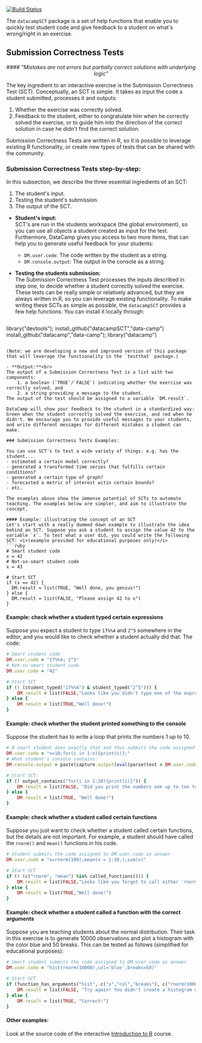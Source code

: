 [![Build Status](https://api.travis-ci.org/Data-Camp/datacampSCT.svg?branch=master)](https://travis-ci.org/Data-Camp/datacampSCT)

The `datacampSCT` package is a set of help functions that enable you to quickly test student code and give feedback to a student on what's wrong/right in an exercise. 

## Submission Correctness Tests
<center><i>
#### "Mistakes are not errors but partially correct solutions with underlying logic"
</i></center>

The key ingredient to an interactive exercise is the Submission Correctness Test (SCT). Conceptually, an SCT is simple. It takes as input the code a student submitted, processes it and outputs:

1. Whether the exercise was correctly solved.
2. Feedback to the student, either to congratulate him when he correctly solved the exercise, or to guide him into the direction of the correct solution in case he didn't find the correct solution.

Submission Correctness Tests are written in R, so it is possible to leverage existing R functionality, or create new types of tests that can be shared with the community.

### Submission Correctness Tests step-by-step:

In this subsection, we describe the three essential ingredients of an SCT: 

1. The student's input.
2. Testing the student's submission.
3. The output of the SCT.

- **Student's input:**<br>
SCT's are run in the students workspace (the global environment), so you can use all objects a student created as input for the test. Furthermore, DataCamp gives you access to two more items, that can help you to generate useful feedback for your students:
   - `DM.user.code`: The code written by the student as a string.
   - `DM.console.output`: The output in the console as a string.

- **Testing the students submission:**<br>
The Submission Correctness Test processes the inputs described in step one, to decide whether a student correctly solved the exercise. These tests can be really simple or relatively advanced, but they are always written in R, so you can leverage existing functionality. To make writing these SCTs as simple as possible, the `datacampSCT` provides a few help functions. You can install it locally through:
   ```ruby
library("devtools");
install_github("datacampSCT","data-camp")
install_github("datacamp","data-camp");
library("datacamp")
```

(Note: we are developing a new and improved version of this package that will leverage the functionality in the `testthat` package.)

- **Output:**<br>
The output of a Submission Correctness Test is a list with two components:
	1. a boolean (`TRUE`/`FALSE`) indicating whether the exercise was correctly solved, and
	2. a string providing a message to the student. 
The output of the test should be assigned to a variable `DM.result`.

DataCamp will show your feedback to the student in a standardized way: Green when the student correctly solved the exercise, and red when he didn't. We encourage you to provide useful messages to your students, and write different messages for different mistakes a student can make.

### Submission Correctness Tests Examples:

You can use SCT's to test a wide variety of things: e.g. has the student...
- estimated a certain model correctly?
- generated a transformed time series that fulfills certain conditions?
- generated a certain type of graph?
- forecasted a metric of interest witin certain bounds?
- etc.

The examples above show the immense potential of SCTs to automate teaching. The examples below are simpler, and aim to illustrate the concept.

#### Example: illustrating the concept of an SCT
Let's start with a really dummed down example to illustrate the idea behind an SCT. Suppose you ask a student to assign the value 42 to the variable `x`. To test what a user did, you could write the following SCT: <i>(example provided for educational purposes only)</i>
```ruby
# Smart student code
x = 42
# Not-so-smart student code
x = 43

# Start SCT
if (x == 42) { 
  DM.result = list(TRUE, "Well done, you genius!")
} else { 
  DM.result = list(FALSE, "Please assign 42 to x") 
}
```

#### Example: check whether a student typed certain expressions
Suppose you expect a student to type `17%%4` and `2^5` somewhere in the editor, and you would like to check whether a student actually did that. The code:
```ruby
# Smart student code
DM.user.code = "17%%4; 2^5"
# Not-so-smart student code
DM.user.code = "42"

# Start SCT
if (! (student_typed("17%%4") & student_typed("2^5"))) {
	DM.result = list(FALSE,"Looks like you didn't type one of the expressions we expected.")
} else {
	DM.result = list(TRUE,"Well done!")	
}
```

#### Example: check whether the student printed something to the console

Suppose the student has to write a loop that prints the numbers 1 up to 10.
```ruby
# A smart student does exactly that and thus submits the code assigned to DM.user.code: 
DM.user.code = "n=10;for(i in 1:n){print(i)};"
# What student's console contains:
DM.console.output = paste(capture.output(eval(parse(text = DM.user.code))), collapse="")

# Start SCT: 
if (! output_contains("for(i in 1:10){print(i)}")) {
	DM.result = list(FALSE, "Did you print the numbers one up to ten to the console?")
} else {
	DM.result = list(TRUE, "Well done!")
}
```

#### Example: check whether a student called certain functions

Suppose you just want to check whether a student called certain functions, but the details are not important. 
For example, a student should have called the `rnorm()` and `mean()` functions in his code. 

```ruby 
# Student submits the code assigned to DM.user.code as answer
DM.user.code = "x=rnorm(100);mean(x = 1:10,);sum(x)"

# Start SCT
if (! (c("rnorm", "mean") %in% called_functions())) {
	DM.result = list(FALSE,"Looks like you forgot to call either 'rnorm()' or 'mean()'.")
} else {
	DM.result = list(TRUE,"Well done!")	
}
```

#### Example: check whether a student called a function with the correct arguments

Suppose you are teaching students about the normal distribution. Their task in this exercise is to generate 10000 observations and plot a histogram with the color blue and 50 breaks. This can be tested as follows (simplified for educational purposes):

```ruby 
# Smart student submits the code assigned to DM.user.code as answer
DM.user.code = "hist(rnorm(10000),col='blue',breaks=50)"

# Start SCT
if (function_has_arguments("hist", c("x","col","breaks"), c("rnorm(10000)","blue","50"))==0) {
	DM.result = list(FALSE, "Try again! You didn't create a histogram with the correct arguments.")	
} else {
	DM.result = list(TRUE, "Correct!")
}
```

#### Other examples:
Look at the source code of the interactive [Introduction to R](https://github.com/data-camp/introduction_to_R) course.
